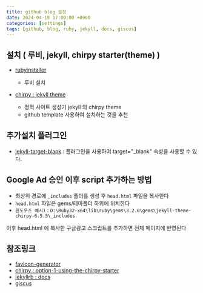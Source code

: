 ```yaml
---
title: github blog 설정
date: 2024-04-18 17:00:00 +0900
categories: [settings]
tags: [github, blog, ruby, jekyll, docs, giscus]
---
```


## 설치 ( 루비, jekyll, chirpy starter(theme) )

- [rubyinstaller](https://rubyinstaller.org/)

  - 루비 설치

- [chirpy : jekyll theme](https://chirpy.cotes.page/)
  - 정적 사이트 생성기 jekyll 의 chirpy theme
  - github template 사용하여 설치하는 것을 추천

## 추가설치 플러그인

- [jekyll-target-blank](https://github.com/keithmifsud/jekyll-target-blank) : 플러그인을 사용하여 target="\_blank" 속성을 사용할 수 있다.

## Google Ad 승인 이후 script 추가하는 방법

- 최상위 경로에 `_includes` 폴더를 생성 후 `head.html` 파일을 복사한다
- `head.html` 파일은 gems/테마폴더 하위에 위치한다
- `윈도우즈 예시)` : `D:\Ruby32-x64\lib\ruby\gems\3.2.0\gems\jekyll-theme-chirpy-6.5.5\_includes`

이후 head.html 에 복사한 구글광고 스크립트를 추가하면 전체 페이지에 반영된다

## 참조링크

- [favicon-generator](https://www.favicon-generator.org/)
- [chirpy : option-1-using-the-chirpy-starter](https://chirpy.cotes.page/posts/getting-started/#option-1-using-the-chirpy-starter)
- [jekyllrb : docs](https://jekyllrb.com/docs/)
- [giscus](https://giscus.app/ko)
